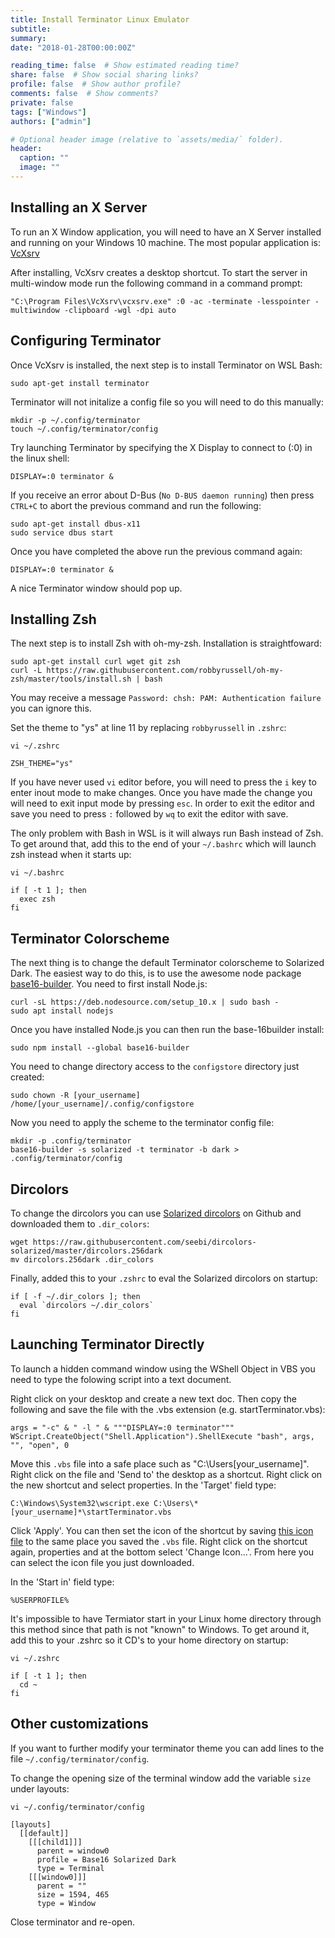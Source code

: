 ```yaml
---
title: Install Terminator Linux Emulator
subtitle:
summary:
date: "2018-01-28T00:00:00Z"

reading_time: false  # Show estimated reading time?
share: false  # Show social sharing links?
profile: false  # Show author profile?
comments: false  # Show comments?
private: false
tags: ["Windows"]
authors: ["admin"]

# Optional header image (relative to `assets/media/` folder).
header:
  caption: ""
  image: ""
---
```


## Installing an X Server

To run an X Window application, you will need to have an X Server installed and running on your Windows 10 machine. The most popular application is: [VcXsrv](https://sourceforge.net/projects/vcxsrv/)

After installing, VcXsrv creates a desktop shortcut. To start the server in multi-window mode run the following command in a command prompt:

```console
"C:\Program Files\VcXsrv\vcxsrv.exe" :0 -ac -terminate -lesspointer -multiwindow -clipboard -wgl -dpi auto
```

## Configuring Terminator
Once VcXsrv is installed, the next step is to install Terminator on WSL Bash:

```console
sudo apt-get install terminator
```

Terminator will not initalize a config file so you will need to do this manually:

```console
mkdir -p ~/.config/terminator
touch ~/.config/terminator/config
```

Try launching Terminator by specifying the X Display to connect to (:0) in the linux shell:

```console
DISPLAY=:0 terminator &
```

If you receive an error about D-Bus (```No D-BUS daemon running```) then press `CTRL+C` to abort the previous command and run the following:

```console
sudo apt-get install dbus-x11
sudo service dbus start
```

Once you have completed the above run the previous command again:

```console
DISPLAY=:0 terminator &
```

A nice Terminator window should pop up.

## Installing Zsh

The next step is to install Zsh with oh-my-zsh. Installation is straightfoward:

```console
sudo apt-get install curl wget git zsh
curl -L https://raw.githubusercontent.com/robbyrussell/oh-my-zsh/master/tools/install.sh | bash
```
You may receive a message `Password: chsh: PAM: Authentication failure` you can ignore this.

Set the theme to "ys" at line 11 by replacing `robbyrussell` in ```.zshrc```:

```console
vi ~/.zshrc
```

```
ZSH_THEME="ys"
```

If you have never used `vi` editor before, you will need to press the `i` key to enter inout mode to make changes. Once you have made the change you will need to exit input mode by pressing `esc`. In order to exit the editor and save you need to press `:` followed by `wq` to exit the editor with save.

The only problem with Bash in WSL is it will always run Bash instead of Zsh. To get around that, add this to the end of your `~/.bashrc` which will launch zsh instead when it starts up:

```console
vi ~/.bashrc
```

```
if [ -t 1 ]; then
  exec zsh
fi
```

## Terminator Colorscheme

The next thing is to change the default Terminator colorscheme to Solarized Dark. The easiest way to do this, is to use the awesome node package [base16-builder](https://github.com/base16-builder/base16-builder). You need to first install Node.js:

```console
curl -sL https://deb.nodesource.com/setup_10.x | sudo bash -
sudo apt install nodejs
```

Once you have installed Node.js you can then run the base-16builder install:

```console
sudo npm install --global base16-builder
```

You need to change directory access to the `configstore` directory just created:

```console
sudo chown -R [your_username] /home/[your_username]/.config/configstore
```

Now you need to apply the scheme to the terminator config file:

```console
mkdir -p .config/terminator
base16-builder -s solarized -t terminator -b dark > .config/terminator/config
```

## Dircolors

To change the dircolors you can use [Solarized dircolors](https://github.com/seebi/dircolors-solarized) on Github and downloaded them to ```.dir_colors```:

```console
wget https://raw.githubusercontent.com/seebi/dircolors-solarized/master/dircolors.256dark
mv dircolors.256dark .dir_colors
```

Finally, added this to your ```.zshrc``` to eval the Solarized dircolors on startup:

```console
if [ -f ~/.dir_colors ]; then
  eval `dircolors ~/.dir_colors`
fi
```

## Launching Terminator Directly
To launch a hidden command window using the WShell Object in VBS you need to type the folowing script into a text document. 

Right click on your desktop and create a new text doc. Then copy the following and save the file with the .vbs extension (e.g. startTerminator.vbs):

```
args = "-c" & " -l " & """DISPLAY=:0 terminator"""
WScript.CreateObject("Shell.Application").ShellExecute "bash", args, "", "open", 0
```

Move this ```.vbs``` file into a safe place such as "C:\Users\[your_username]". Right click on the file and 'Send to' the desktop as a shortcut. Right click on the new shortcut and select properties. In the 'Target' field type:

```
C:\Windows\System32\wscript.exe C:\Users\*[your_username]*\startTerminator.vbs
```

Click 'Apply'. You can then set the icon of the shortcut by saving [this icon file](https://www.google.com/imgres?imgurl=http://www.iconarchive.com/download/i89875/alecive/flatwoken/Apps-Terminator.ico&imgrefurl=http://www.iconarchive.com/show/flatwoken-icons-by-alecive/Apps-Terminator-icon.html&docid=q0xx5aXq6WGXIM&tbnid=izoeFerwzIqyVM:&vet=1&w=256&h=256&source=sh/x/im) to the same place you saved the ```.vbs``` file. Right click on the shortcut again, properties and at the bottom select 'Change Icon...'. From here you can select the icon file you just downloaded. 

In the 'Start in' field type:

```
%USERPROFILE%
```

It's impossible to have Termiator start in your Linux home directory through this method since that path is not "known" to Windows. To get around it, add this to your .zshrc so it CD's to your home directory on startup:

```console
vi ~/.zshrc
```

```
if [ -t 1 ]; then
  cd ~
fi
```

## Other customizations

If you want to further modify your terminator theme you can add lines to the file ```~/.config/terminator/config```.

To change the opening size of the terminal window add the variable ```size``` under layouts:

```console
vi ~/.config/terminator/config
```

```
[layouts]
  [[default]]
    [[[child1]]]
      parent = window0
      profile = Base16 Solarized Dark
      type = Terminal
    [[[window0]]]
      parent = ""
      size = 1594, 465
      type = Window
```

Close terminator and re-open.
